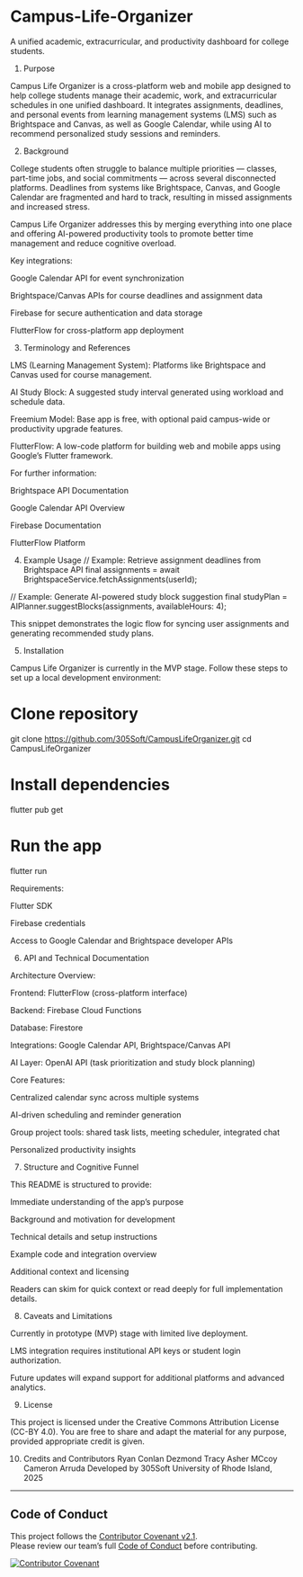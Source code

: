# Campus-Life-Organizer

A unified academic, extracurricular, and productivity dashboard for college students.

1. Purpose

Campus Life Organizer is a cross-platform web and mobile app designed to help college students manage their academic, work, and extracurricular schedules in one unified dashboard.
It integrates assignments, deadlines, and personal events from learning management systems (LMS) such as Brightspace and Canvas, as well as Google Calendar, while using AI to recommend personalized study sessions and reminders.

2. Background

College students often struggle to balance multiple priorities — classes, part-time jobs, and social commitments — across several disconnected platforms.
Deadlines from systems like Brightspace, Canvas, and Google Calendar are fragmented and hard to track, resulting in missed assignments and increased stress.

Campus Life Organizer addresses this by merging everything into one place and offering AI-powered productivity tools to promote better time management and reduce cognitive overload.

Key integrations:

Google Calendar API for event synchronization

Brightspace/Canvas APIs for course deadlines and assignment data

Firebase for secure authentication and data storage

FlutterFlow for cross-platform app deployment

3. Terminology and References

LMS (Learning Management System): Platforms like Brightspace and Canvas used for course management.

AI Study Block: A suggested study interval generated using workload and schedule data.

Freemium Model: Base app is free, with optional paid campus-wide or productivity upgrade features.

FlutterFlow: A low-code platform for building web and mobile apps using Google’s Flutter framework.

For further information:

Brightspace API Documentation

Google Calendar API Overview

Firebase Documentation

FlutterFlow Platform

4. Example Usage
// Example: Retrieve assignment deadlines from Brightspace API
final assignments = await BrightspaceService.fetchAssignments(userId);

// Example: Generate AI-powered study block suggestion
final studyPlan = AIPlanner.suggestBlocks(assignments, availableHours: 4);


This snippet demonstrates the logic flow for syncing user assignments and generating recommended study plans.

5. Installation

Campus Life Organizer is currently in the MVP stage.
Follow these steps to set up a local development environment:

# Clone repository
git clone https://github.com/305Soft/CampusLifeOrganizer.git
cd CampusLifeOrganizer

# Install dependencies
flutter pub get

# Run the app
flutter run


Requirements:

Flutter SDK

Firebase credentials

Access to Google Calendar and Brightspace developer APIs

6. API and Technical Documentation

Architecture Overview:

Frontend: FlutterFlow (cross-platform interface)

Backend: Firebase Cloud Functions

Database: Firestore

Integrations: Google Calendar API, Brightspace/Canvas API

AI Layer: OpenAI API (task prioritization and study block planning)

Core Features:

Centralized calendar sync across multiple systems

AI-driven scheduling and reminder generation

Group project tools: shared task lists, meeting scheduler, integrated chat

Personalized productivity insights

7. Structure and Cognitive Funnel

This README is structured to provide:

Immediate understanding of the app’s purpose

Background and motivation for development

Technical details and setup instructions

Example code and integration overview

Additional context and licensing

Readers can skim for quick context or read deeply for full implementation details.

8. Caveats and Limitations

Currently in prototype (MVP) stage with limited live deployment.

LMS integration requires institutional API keys or student login authorization.

Future updates will expand support for additional platforms and advanced analytics.


9. License

This project is licensed under the Creative Commons Attribution License (CC-BY 4.0).
You are free to share and adapt the material for any purpose, provided appropriate credit is given.

10. Credits and Contributors
Ryan Conlan
Dezmond Tracy
Asher MCcoy
Cameron Arruda
Developed by 305Soft
University of Rhode Island, 2025

---

## Code of Conduct

This project follows the [Contributor Covenant v2.1](https://www.contributor-covenant.org/version/2/1/code_of_conduct.html).  
Please review our team’s full [Code of Conduct](docs/CONDUCT.md) before contributing.

[![Contributor Covenant](https://img.shields.io/badge/Contributor%20Covenant-2.1-4baaaa.svg)](docs/CONDUCT.md)

